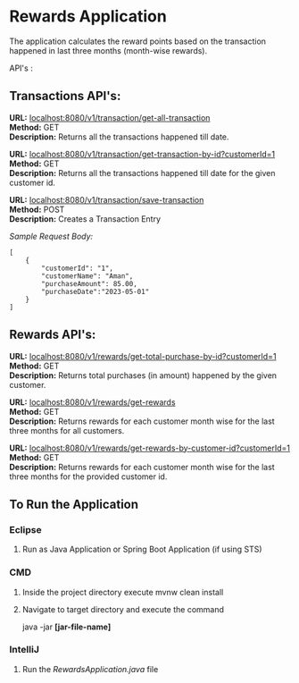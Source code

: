 
# Rewards Application

The application calculates the reward points based on the transaction happened in last three months (month-wise rewards).

API's :

## Transactions API's:

**URL:** [localhost:8080/v1/transaction/get-all-transaction](localhost:8080/v1/transaction/get-all-transaction) <br>
**Method:** GET <br>
**Description:** Returns all the transactions happened till date. <br>


**URL:** [localhost:8080/v1/transaction/get-transaction-by-id?customerId=1](localhost:8080/v1/transaction/get-transaction-by-id?customerId=1) <br>
**Method:** GET <br>
**Description:** Returns all the transactions happened till date for the given customer id. <br>


**URL:** [localhost:8080/v1/transaction/save-transaction](localhost:8080/v1/transaction/save-transaction) <br>
**Method:** POST <br>
**Description:** Creates a Transaction Entry <br>

*Sample Request Body:*

    [
        {
            "customerId": "1",
            "customerName": "Aman",
            "purchaseAmount": 85.00,
            "purchaseDate":"2023-05-01"
        }
    ]


## Rewards API's:

**URL:** [localhost:8080/v1/rewards/get-total-purchase-by-id?customerId=1](localhost:8080/v1/rewards/get-total-purchase-by-id?customerId=1) <br>
**Method:** GET <br>
**Description:** Returns total purchases (in amount) happened by the given customer. <br>

**URL:** [localhost:8080/v1/rewards/get-rewards](localhost:8080/v1/rewards/get-rewards) <br>
**Method:** GET <br>
**Description:** Returns rewards for each customer month wise for the last three months for all customers. <br>

**URL:** [localhost:8080/v1/rewards/get-rewards-by-customer-id?customerId=1](localhost:8080/v1/rewards/get-rewards-by-customer-id?customerId=1) <br>
**Method:** GET <br>
**Description:** Returns rewards for each customer month wise for the last three months for the provided customer id. <br>

## To Run the Application

### Eclipse

1. Run as Java Application or Spring Boot Application (if using STS)

### CMD

1. Inside the project directory execute mvnw clean install
2. Navigate to target directory and execute the command 

    java -jar  **[jar-file-name]**

### IntelliJ

1. Run the *RewardsApplication.java* file
